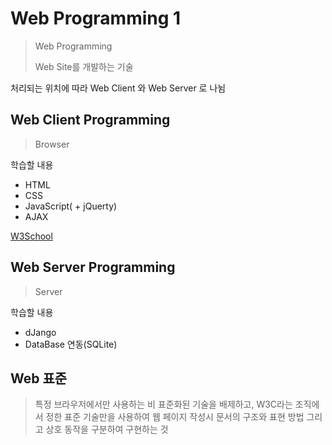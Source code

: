 # Web Programming 1

> Web Programming
>
> Web Site를 개발하는 기술

처리되는 위치에 따라 Web Client 와 Web Server 로 나뉨

## Web Client Programming

> Browser

학습할 내용

* HTML
* CSS
* JavaScript( + jQuerty)
* AJAX

[W3School](https://www.w3schools.com/)

## Web Server Programming

> Server

학습할 내용

* dJango
* DataBase 연동(SQLite)

## Web 표준

> 특정 브라우저에서만 사용하는 비 표준화된 기술을 배제하고, W3C라는 조직에서 정한 표준 기술만을 사용하여 웹 페이지 작성시 문서의 구조와 표현 방법 그리고 상호 동작을 구분하여 구현하는 것

